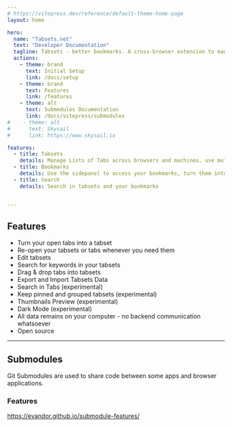 ```yaml
---
# https://vitepress.dev/reference/default-theme-home-page
layout: home

hero:
  name: "Tabsets.net"
  text: "Developer Documentation"
  tagline: Tabsets - better bookmarks. A cross-browser extension to manage your URLs
  actions:
    - theme: brand
      text: Initial Setup
      link: /docs/setup
    - theme: brand
      text: Features
      link: /features
    - theme: alt
      text: Submodules Documentation
      link: /docs/vitepress/submodules
#    - theme: alt
#      text: Skysail
#      link: https://www.skysail.io

features:
  - title: Tabsets
    details: Manage Lists of Tabs across browsers and machines, use multiple views to organize them, store and restore sessions
  - title: Bookmarks
    details: Use the sidepanel to access your bookmarks, turn them into bookmarks or vice versa
  - title: Search
    details: Search in tabsets and your bookmarks


---
```


## Features

* Turn your open tabs into a tabset
* Re-open your tabsets or tabs whenever you need them
* Edit tabsets
* Search for keywords in your tabsets
* Drag & drop tabs into tabsets
* Export and Import Tabsets Data
* Search in Tabs (experimental)
* Keep pinned and grouped tabsets (experimental)
* Thumbnails Preview (experimental)
* Dark Mode (experimental)
* All data remains on your computer - no backend communication whatsoever
* Open source

---

## Submodules

Git Submodules are used to share code between some apps and browser applications.

### Features

https://evandor.github.io/submodule-features/


<!--@include: ./src/features/docs/feature.md-->


